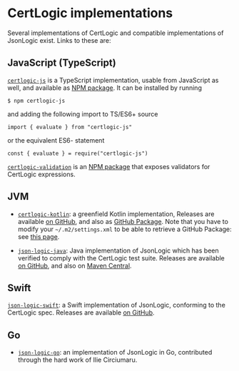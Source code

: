 # CertLogic implementations

Several implementations of CertLogic and compatible implementations of JsonLogic exist.
Links to these are:


## JavaScript (TypeScript)

[`certlogic-js`](../certlogic/certlogic-js) is a TypeScript implementation, usable from JavaScript as well, and available as [NPM package](https://www.npmjs.com/package/certlogic-js).
It can be installed by running

    $ npm certlogic-js

and adding the following import to TS/ES6+ source

    import { evaluate } from "certlogic-js"

or the equivalent ES6- statement

    const { evaluate } = require("certlogic-js")

[`certlogic-validation`](../certlogic/certlogic-validation) is an [NPM package](https://www.npmjs.com/package/certlogic-validation) that exposes validators for CertLogic expressions.


## JVM

* [`certlogic-kotlin`](../certlogic/certlogic-kotlin): a greenfield Kotlin implementation, 
    Releases are available [on GitHub](https://github.com/ehn-dcc-development/dgc-business-rules/releases/tag/latest), and also as [GitHub Package](https://github.com/ehn-dcc-development/dgc-business-rules/packages/849466).
    Note that you have to modify your `~/.m2/settings.xml` to be able to retrieve a GitHub Package: see [this page](https://docs.github.com/en/packages/working-with-a-github-packages-registry/working-with-the-apache-maven-registry).

* [`json-logic-java`](https://github.com/jamsesso/json-logic-java): Java implementation of JsonLogic which has been verified to comply with the CertLogic test suite.
    Releases are available [on GitHub](https://github.com/jamsesso/json-logic-java/releases), and also on [Maven Central](https://search.maven.org/artifact/io.github.jamsesso/json-logic-java).


## Swift

[`json-logic-swift`](https://github.com/eu-digital-green-certificates/json-logic-swift): a Swift implementation of JsonLogic, conforming to the CertLogic spec.
  Releases are available [on GitHub](https://github.com/eu-digital-green-certificates/json-logic-swift/releases/latest).


## Go

* [`json-logic-go`](https://github.com/IBM/json-logic-go): an implementation of JsonLogic in Go, contributed through the hard work of Ilie Circiumaru.


